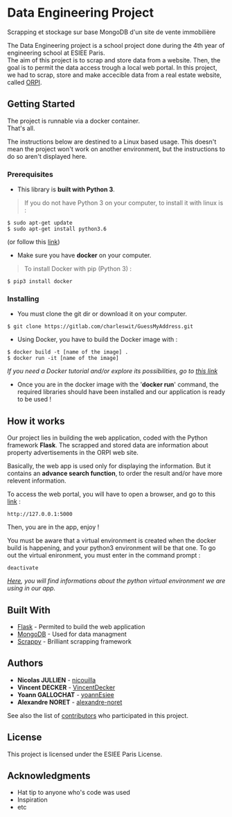# Data Engineering Project
Scrapping et stockage sur base MongoDB d'un site de vente immobilière

The Data Engineering project is a school project done during the 4th year of engineering school at ESIEE Paris.</br>
The aim of this project is to scrap and store data from a website. Then, the goal is to permit the data access trough a local web portal. In this project, we had to scrap, store and make accecible data from a real estate website, called [ORPI](https://www.orpi.com/?utm_source=bing&utm_medium=cpc&msclkid=26b36418dde91e469c873efcb7e2f34b&gclid=CMnUhJn93NoCFUbNGQodJqcEVA&gclsrc=ds "ORPI website").

## Getting Started

The project is runnable via a docker container.</br>
That's all.

The instructions below are destined to a Linux based usage. This doesn't mean the project won't work on another environment, but the instructions to do so aren't displayed here.

### Prerequisites

* This library is __built with Python 3__.

> If you do not have Python 3 on your computer, to install it with linux is :
```
$ sudo apt-get update
$ sudo apt-get install python3.6
```
(or follow this [link](http://docs.python-guide.org/en/latest/starting/install3/linux/ "Python 3 installation"))

* Make sure you have __docker__ on your computer.

> To install Docker with pip (Python 3) :
```
$ pip3 install docker
```

### Installing

* You must clone the git dir or download it on your computer.
```
$ git clone https://gitlab.com/charleswit/GuessMyAddress.git
```

* Using Docker, you have to build the Docker image with :
```
$ docker build -t [name of the image] .
$ docker run -it [name of the image]
```
*If you need a Docker tutorial and/or explore its possibilities, go to [this link](https://docker-curriculum.com/ "Docker tutorial")*

* Once you are in the docker image with the '**docker run**' command, the required libraries should have been installed and our application is ready to be used !


## How it works

Our project lies in building the web application, coded with the Python framework __Flask__.
The scrapped and stored data are information about property advertisements in the ORPI web site.

Basically, the web app is used only for displaying the information. But it contains an __advance search function__, to order the result and/or have more relevent information.

To access the web portal, you will have to open a browser, and go to this [link](http://127.0.0.1:5000 "Web portal") :
```
http://127.0.0.1:5000
```
Then, you are in the app, enjoy !

You must be aware that a virtual environment is created when the docker build is happening, and your python3 environment will be that one.
To go out the virtual enironment, you must enter in the command prompt :
```
deactivate
```
*[Here](https://packaging.python.org/guides/installing-using-pip-and-virtualenv/ "Virualenv doc"), you will find informations about the python virtual environment we are using in our app.*

## Built With

* [Flask](flask.pocoo.org/) - Permited to build the web application
* [MongoDB](https://www.mongodb.com/fr/) - Used for data managment
* [Scrappy](https://scrapy.org/) - Brilliant scrapping framework

## Authors

* **Nicolas JULLIEN** - [nicouilla](https://gitlab.com/nicouilla)
* **Vincent DECKER** - [VincentDecker](https://gitlab.com/VincentDecker)
* **Yoann GALLOCHAT** - [yoannEsiee](https://github.com/yoannEsiee)
* **Alexandre NORET** - [alexandre-noret](https://github.com/alexandre-noret)

See also the list of [contributors](https://github.com/nicolasjlln/dataEngineeringProject/settings/collaboration) who participated in this project.

## License

This project is licensed under the ESIEE Paris License.

## Acknowledgments

* Hat tip to anyone who's code was used
* Inspiration
* etc
